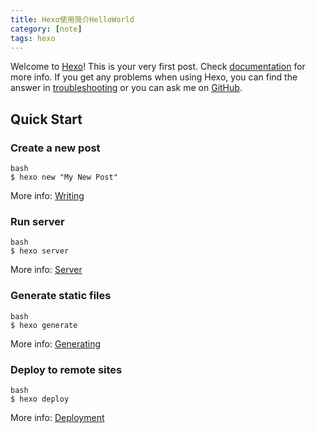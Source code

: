 ```yaml
---
title: Hexo使用简介HelloWorld
category: [note]
tags: hexo
---
```

Welcome to [Hexo](https://hexo.io/)! This is your very first post. Check [documentation](https://hexo.io/docs/) for more info. If you get any problems when using Hexo, you can find the answer in [troubleshooting](https://hexo.io/docs/troubleshooting.html) or you can ask me on [GitHub](https://github.com/hexojs/hexo/issues).
<!--more-->
## Quick Start

### Create a new post

	bash
	$ hexo new "My New Post"

More info: [Writing](https://hexo.io/docs/writing.html)

### Run server

	bash
	$ hexo server


More info: [Server](https://hexo.io/docs/server.html)

### Generate static files

	bash
	$ hexo generate


More info: [Generating](https://hexo.io/docs/generating.html)

### Deploy to remote sites

	bash
	$ hexo deploy


More info: [Deployment](https://hexo.io/docs/deployment.html)
